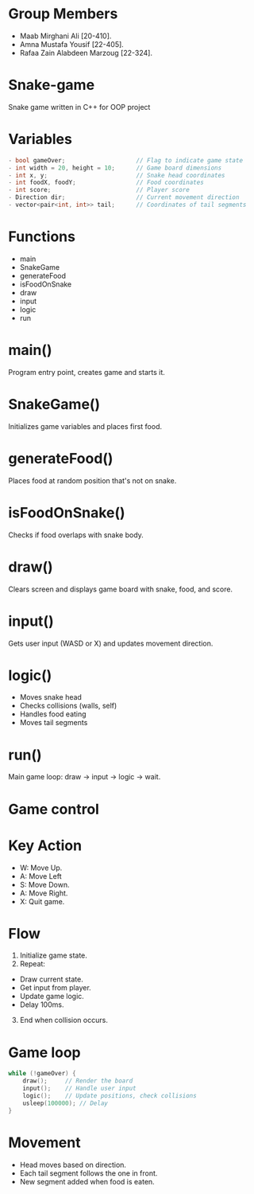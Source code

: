 # Group Members
- Maab Mirghani Ali [20-410].
- Amna Mustafa Yousif [22-405].
- Rafaa Zain Alabdeen Marzoug [22-324].
# Snake-game
Snake game written in C++ for OOP project
# Variables
```cpp
- bool gameOver;                    // Flag to indicate game state
- int width = 20, height = 10;      // Game board dimensions
- int x, y;                         // Snake head coordinates
- int foodX, foodY;                 // Food coordinates
- int score;                        // Player score
- Direction dir;                    // Current movement direction
- vector<pair<int, int>> tail;      // Coordinates of tail segments
```
# Functions
- main
- SnakeGame
- generateFood
- isFoodOnSnake
- draw
- input
- logic
- run
# main()
Program entry point, creates game and starts it.
# SnakeGame()
Initializes game variables and places first food.
# generateFood()
Places food at random position that's not on snake.
# isFoodOnSnake()
Checks if food overlaps with snake body.
# draw()
Clears screen and displays game board with snake, food, and score.
# input()
Gets user input (WASD or X) and updates movement direction.
# logic()
- Moves snake head
- Checks collisions (walls, self)
- Handles food eating
- Moves tail segments
# run()
Main game loop: draw → input → logic → wait.
# Game control
# Key Action
- W: Move Up.
- A: Move Left
- S: Move Down.
- A: Move Right.
- X: Quit game.
# Flow
 1. Initialize game state.
 2. Repeat:
  - Draw current state.
  -  Get input from player.
  -  Update game logic.
  -  Delay 100ms.
 3. End when collision occurs.
# Game loop
```cpp
while (!gameOver) {
    draw();     // Render the board
    input();    // Handle user input
    logic();    // Update positions, check collisions
    usleep(100000); // Delay
}
```
# Movement
- Head moves based on direction.
- Each tail segment follows the one in front.
- New segment added when food is eaten.
